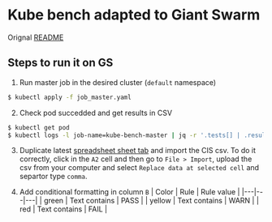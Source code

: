 # Kube bench adapted to Giant Swarm

Orignal [README](https://github.com/aquasecurity/kube-bench/blob/master/README.md)

## Steps to run it on GS

1. Run master job in the desired cluster (`default` namespace)

```bash
$ kubectl apply -f job_master.yaml
```

2. Check pod succedded and get results in CSV
```bash
$ kubectl get pod
$ kubectl logs -l job-name=kube-bench-master | jq -r '.tests[] | .results[] + {type: .desc} | [.type, .test_number, .status, .test_desc, .test_info[] | tostring ] | @csv' > ~/tmp/CIS.csv
```

3. Duplicate latest [spreadsheet sheet tab](https://docs.google.com/spreadsheets/d/1EfWeMMjOSH-zIdPAGjZBu8cHnt-_GNtXLngpRwtUG3M/edit) and import the CIS csv. To do it correctly, click in the `A2` cell and then go to `File > Import`, upload the csv from your computer and select `Replace data at selected cell` and separtor type `comma`.

4. Add conditional formatting in column `B`
| Color  | Rule  | Rule value  |
|---|---|---|
| green  | Text contains  |  PASS |
| yellow  | Text contains  |  WARN |
| red  | Text contains  |  FAIL |
